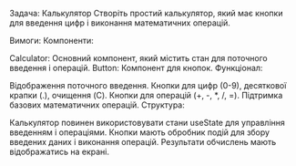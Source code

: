 Задача: Калькулятор
Створіть простий калькулятор, який має кнопки для введення цифр і виконання математичних операцій.

Вимоги:
Компоненти:

Calculator: Основний компонент, який містить стан для поточного введення і операцій.
Button: Компонент для кнопок.
Функціонал:

Відображення поточного введення.
Кнопки для цифр (0-9), десяткової крапки (.), очищення (C).
Кнопки для операцій (+, -, \*, /, =).
Підтримка базових математичних операцій.
Структура:

Калькулятор повинен використовувати стани useState для управління введенням і операціями.
Кнопки мають обробник подій для збору введених даних і виконання операцій.
Результати обчислень мають відображатись на екрані.
